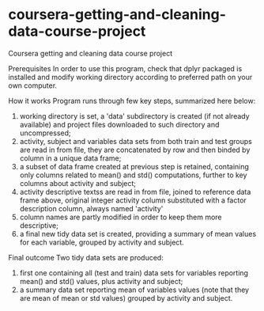 # coursera-getting-and-cleaning-data-course-project
Coursera getting and cleaning data course project

Prerequisites
In order to use this program, check that dplyr packaged is installed and modify working directory according to preferred path on your own computer.

How it works
Program runs through few key steps, summarized here below:
1. working directory is set, a 'data' subdirectory is created (if not already available) and project files downloaded to such directory and uncompressed;
2. activity, subject and variables data sets from both train and test groups are read in from file, they are concatenated by row and then binded by column in a unique data frame;
3. a subset of data frame created at previous step is retained, containing only columns related to mean() and std() computations, further to key columns about activity and subject;
4. activity descriptive textss are read in from file, joined to reference data frame above, original integer activity column substituted with a factor description column, always named 'activity'
5. column names are partly modified in order to keep them more descriptive;
6. a final new tidy data set is created, providing a summary of mean values for each variable, grouped by activity and subject.

Final outcome
Two tidy data sets are produced: 
1. first one containing all (test and train) data sets for variables reporting mean() and std() values, plus activity and subject;
2. a summary data set reporting mean of variables values (note that they are mean of mean or std values) grouped by activity and subject.
